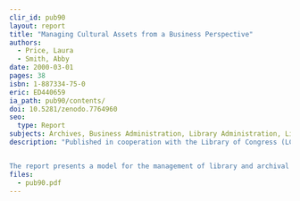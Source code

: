 ```yaml
---
clir_id: pub90
layout: report
title: "Managing Cultural Assets from a Business Perspective"
authors: 
  - Price, Laura
  - Smith, Abby
date: 2000-03-01
pages: 38
isbn: 1-887334-75-0
eric: ED440659
ia_path: pub90/contents/
doi: 10.5281/zenodo.7764960
seo:
  type: Report
subjects: Archives, Business Administration, Library Administration, Library Collections, Library Planning, Models, Risk Management
description: "Published in cooperation with the Library of Congress (LC), this report describes how LC developed and implemented a plan for greater accountability over its collections.


The report presents a model for the management of library and archival collections that defines collections as core assets and seeks to make them maximally productive while controlling risks to their integrity. The model is not based on the monetary value of library holdings. Instead, it focuses on business risk and proposes a framework of controls to minimize the risks that threaten the viability of those assets. It is not always evident which investments in collection development, preservation, and security will best serve the collections at a given time. With this model, managers can identify priorities for institutional investments in collections and make more compelling budget justifications for necessary resources, because the relationship between the library’s assets and its mission work is made explicit to financial decision makers."
files:
  - pub90.pdf
---
```

